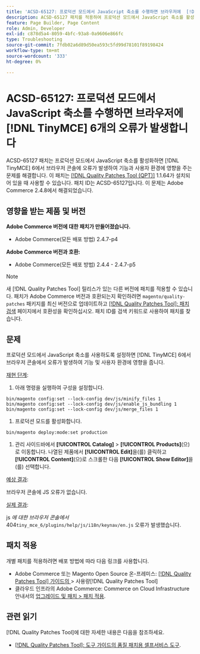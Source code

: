 ```yaml
---
title: 'ACSD-65127: 프로덕션 모드에서 JavaScript 축소를 수행하면 브라우저에  [!DNL TinyMCE] 6 오류가 발생합니다.'
description: ACSD-65127 패치를 적용하여 프로덕션 모드에서 JavaScript 축소를 활성화하면  [!DNL TinyMCE] 6에서 브라우저 콘솔에 오류가 발생하여 기능 및 사용자 환경에 영향을 주는 Adobe Commerce 문제를 해결합니다.
feature: Page Builder, Page Content
role: Admin, Developer
exl-id: c878d5a4-8059-4bfc-93a8-0a9606e866fc
type: Troubleshooting
source-git-commit: 7fdb02a6d89d50ea593c5fd99d78101f89198424
workflow-type: tm+mt
source-wordcount: '333'
ht-degree: 0%

---
```


# ACSD-65127: 프로덕션 모드에서 JavaScript 축소를 수행하면 브라우저에 [!DNL TinyMCE] 6개의 오류가 발생합니다

ACSD-65127 패치는 프로덕션 모드에서 JavaScript 축소를 활성화하면 [!DNL TinyMCE] 6에서 브라우저 콘솔에 오류가 발생하여 기능과 사용자 환경에 영향을 주는 문제를 해결합니다. 이 패치는 [[!DNL Quality Patches Tool (QPT)]](/help/tools/quality-patches-tool/quality-patches-tool-to-self-serve-quality-patches.md) 1.1.64가 설치되어 있을 때 사용할 수 있습니다. 패치 ID는 ACSD-65127입니다. 이 문제는 Adobe Commerce 2.4.8에서 해결되었습니다.

## 영향을 받는 제품 및 버전

**Adobe Commerce 버전에 대한 패치가 만들어졌습니다.**

* Adobe Commerce(모든 배포 방법) 2.4.7-p4

**Adobe Commerce 버전과 호환:**

* Adobe Commerce(모든 배포 방법) 2.4.4 - 2.4.7-p5

>[!NOTE]
>
>새 [!DNL Quality Patches Tool] 릴리스가 있는 다른 버전에 패치를 적용할 수 있습니다. 패치가 Adobe Commerce 버전과 호환되는지 확인하려면 `magento/quality-patches` 패키지를 최신 버전으로 업데이트하고 [[!DNL Quality Patches Tool]: 패치 검색](https://experienceleague.adobe.com/tools/commerce-quality-patches/index.html) 페이지에서 호환성을 확인하십시오. 패치 ID를 검색 키워드로 사용하여 패치를 찾습니다.

## 문제

프로덕션 모드에서 JavaScript 축소를 사용하도록 설정하면 [!DNL TinyMCE] 6에서 브라우저 콘솔에서 오류가 발생하여 기능 및 사용자 환경에 영향을 줍니다.

<u>재현 단계</u>:

1. 아래 명령을 실행하여 구성을 설정합니다.

```
bin/magento config:set --lock-config dev/js/minify_files 1
bin/magento config:set --lock-config dev/js/enable_js_bundling 1
bin/magento config:set --lock-config dev/js/merge_files 1
```

1. 프로덕션 모드를 활성화합니다.

```
bin/magento deploy:mode:set production
```

1. 관리 사이드바에서 **[!UICONTROL Catalog]** > **[!UICONTROL Products]**(으)로 이동합니다. 나열된 제품에서 **[!UICONTROL Edit]**&#x200B;을(를) 클릭하고 **[!UICONTROL Content]**(으)로 스크롤한 다음 **[!UICONTROL Show Editor]**&#x200B;을(를) 선택합니다.

<u>예상 결과</u>:

브라우저 콘솔에 JS 오류가 없습니다.

<u>실제 결과</u>:

js *에 대한 브라우저 콘솔에서* 404`tiny_mce_6/plugins/help/js/i18n/keynav/en.js` 오류가 발생했습니다.

## 패치 적용

개별 패치를 적용하려면 배포 방법에 따라 다음 링크를 사용합니다.

* Adobe Commerce 또는 Magento Open Source 온-프레미스: [[!DNL Quality Patches Tool]  가이드의 ](/help/tools/quality-patches-tool/usage.md)> 사용량[!DNL Quality Patches Tool]
* 클라우드 인프라의 Adobe Commerce: Commerce on Cloud Infrastructure 안내서의 [업그레이드 및 패치 > 패치 적용](https://experienceleague.adobe.com/en/docs/commerce-on-cloud/user-guide/develop/upgrade/apply-patches).

## 관련 읽기

[!DNL Quality Patches Tool]에 대한 자세한 내용은 다음을 참조하세요.

* [[!DNL Quality Patches Tool]: 도구 가이드의 품질 패치용 셀프서비스 도구](/help/tools/quality-patches-tool/quality-patches-tool-to-self-serve-quality-patches.md).
